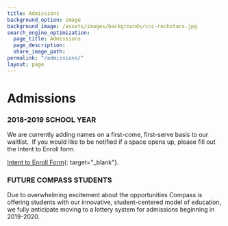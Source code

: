 ```yaml
---
title: Admissions
background_option: image
background_image: /assets/images/backgrounds/ccc-rockstars.jpg
search_engine_optimization:
  page_title: Admissions
  page_description:
  share_image_path:
permalink: "/admissions/"
layout: page
---
```


# Admissions

### 2018-2019 SCHOOL YEAR

We are currently adding names on a first-come, first-serve basis to our waitlist.&nbsp; If you would like to be notified if a space opens up, please fill out the Intent to Enroll form.

[Intent to Enroll Form](https://compassfortcollins.schoolmint.net/signup){: target="_blank"}.

### FUTURE COMPASS STUDENTS

Due to overwhelming excitement about the opportunities Compass is offering students with our innovative, student-centered model of education, we fully anticipate moving to a lottery system for admissions beginning in 2019-2020.